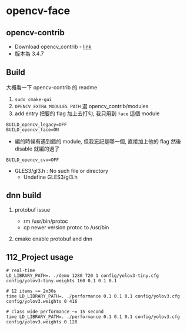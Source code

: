 # opencv-face

## opencv-contrib
- Download opencv_contrib - [link](https://github.com/opencv/opencv_contrib/tree/3.4.7)
- 版本為 3.4.7

## Build
大概看一下 opencv-contrib 的 readme

1. `sudo cmake-gui`
2. `OPENCV_EXTRA_MODULES_PATH` 選 opencv_contrib/modules
3. add entry 把要的 flag 加上去打勾, 我只用到 `face` 這個 module
```
BUILD_opencv_legacy=OFF
BUILD_opencv_face=ON

```
- 編的時候有遇到錯的 module, 但我忘記是哪一個, 直接加上他的 flag 然後 disable 就編的過了
```
BUILD_opencv_cvv=OFF
```
- GLES3/gl3.h : No such file or directory
    - Undefine GLES3/gl3.h

## dnn build

1. protobuf issue
    - rm /usr/bin/protoc
    - cp newer version protoc to /usr/bin

2. cmake enable protobuf and dnn

## 112_Project usage

```shell
# real-time
LD_LIBRARY_PATH=. ./demo 1280 720 1 config/yolov3-tiny.cfg config/yolov3-tiny.weights 160 0.1 0.1 0.1

# 12 items ~= 2m30s
time LD_LIBRARY_PATH=. ./performance 0.1 0.1 0.1 config/yolov3.cfg config/yolov3.weights 0 416

# class wide performance ~= 15 second
time LD_LIBRARY_PATH=. ./performance 0.1 0.1 0.1 config/yolov3.cfg config/yolov3.weights 0 128

```